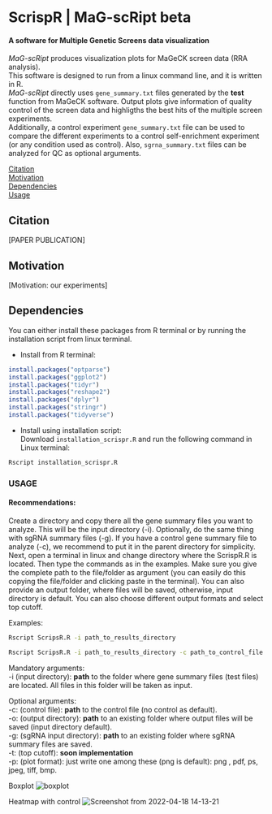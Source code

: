 # ScrispR | MaG-scRipt beta
#### A software for Multiple Genetic Screens data visualization

*MaG-scRipt* produces visualization plots for MaGeCK screen data (RRA analysis). <br/>
This software is designed to run from a linux command line, and it is written in R.<br/>
*MaG-scRipt* directly uses `gene_summary.txt` files generated by the **test** function from MaGeCK software. Output plots give information of quality control of the screen data and highligths the best hits of the multiple screen experiments.<br/>
Additionally, a control experiment `gene_summary.txt` file can be used to compare the different experiments to a control self-enrichment experiment (or any condition used as control). Also, `sgrna_summary.txt` files can be analyzed for QC as optional arguments.

[Citation](#citation)<br/>
[Motivation](#motivation)<br/>
[Dependencies](#dependencies)<br/>
[Usage](#usage)<br/>



## Citation
[PAPER PUBLICATION]


## Motivation
[Motivation: our experiments]


## Dependencies
You can either install these packages from R terminal or by running the installation script from linux terminal.<br/>

- Install from R terminal:<br/>
```r
install.packages("optparse")
install.packages("ggplot2")
install.packages("tidyr")
install.packages("reshape2")
install.packages("dplyr")
install.packages("stringr")
install.packages("tidyverse")
```
- Install using installation script:<br/>
Download `installation_scrispr.R` and run the following command in Linux terminal:
```bash
Rscript installation_scrispr.R
```



### USAGE
#### Recommendations:
Create a directory and copy there all the gene summary files you want to analyze. This will be the input directory (-i). Optionally, do the same thing with sgRNA summary files (-g). If you have a control gene summary file to analyze (-c), we recommend to put it in the parent directory for simplicity.
Next, open a terminal in linux and change directory where the ScrispR.R is located. Then type the commands as in the examples. Make sure you give the complete path to the file/folder as argument (you can easily do this copying the file/folder and clicking paste in the terminal). You can also provide an output folder, where files will be saved, otherwise, input directory is default. You can also choose different output formats and select top cutoff.

Examples:
```bash
Rscript ScripsR.R -i path_to_results_directory
```
```bash
Rscript ScripsR.R -i path_to_results_directory -c path_to_control_file -p png -o path_to_output_directory -g path_to_sgRNA_input_directory
```

Mandatory arguments:<br/>
-i (input directory): **path** to the folder where gene summary files (test files) are located. All files in this folder will be taken as input.<br/>

Optional arguments:<br/>
-c: (control file): **path** to the control file (no control as default). <br/>
-o: (output directory): **path** to an existing folder where output files will be saved (input directory default).<br/>
-g: (sgRNA input directory): **path** to an existing folder where sgRNA summary files are saved.<br/>
-t: (top cutoff): **soon implementation**<br/>
-p: (plot format): just write one among these (png is default): png , pdf, ps, jpeg, tiff, bmp.<br/>

Boxplot
![boxplot](https://user-images.githubusercontent.com/95416488/163806423-9b7c4135-6b66-4fa7-a0a9-79252b1815ac.png)

Heatmap with control
![Screenshot from 2022-04-18 14-13-21](https://user-images.githubusercontent.com/95416488/163806699-6b610768-d8ac-4e7d-b2d1-66301e64875d.png)


